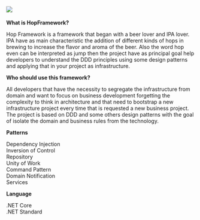 # <img src="https://i.imgur.com/viGfas1.jpg"/>

<b>What is HopFramework?</b>

Hop Framework is a framework that began with a beer lover and IPA lover. IPA have as main characteristic the addition of different kinds of hops in brewing to increase the flavor and aroma of the beer. Also the word hop even can be interpreted as jump then the project have as principal goal help developers to understand the DDD principles using some design patterns and applying that in your project as infrastructure.

<b>Who should use this framework?</b>

All developers that have the necessity to segregate the infrastructure from domain and want to focus on business development forgetting the complexity to think in architecture and that need to bootstrap a new infrastructure project every time that is requested a new business project.<br/>
The project is based on DDD and some others design patterns with the goal of isolate the domain and business rules from the technology.

<b>Patterns</b>

Dependency Injection<br/>
Inversion of Control<br/>
Repository<br/>
Unity of Work<br/>
Command Pattern<br/>
Domain Notification<br/>
Services<br/>

<b>Language</b>

.NET Core<br/>
.NET Standard
